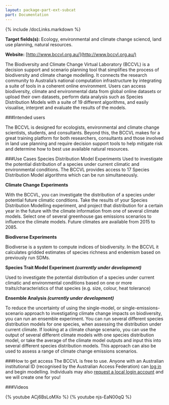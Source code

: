 ```yaml
---
layout: package-part-ext-subcat
part: Documentation
---
```

{% include /docLinks.markdown %}

**Target fields(s):** Ecology, environmental and climate change sciencd, land use planning, natural resources. 

**Website:** [http://www.bccvl.org.au/](http://www.bccvl.org.au/)


The Biodiversity and Climate Change Virtual Laboratory (BCCVL) is a decision support and scenario planning tool that simplifies the process of biodiversity and climate change modelling. It connects the research community to Australia’s national computation infrastructure by integrating a suite of tools in a coherent online environment. Users can access biodiversity, climate and environmental data from global online datasets or upload their own datasets, perform data analysis such as Species Distribution Models with a suite of 19 different algorithms, and easily visualise, interpret and evaluate the results of the models.  

###Intended users

The BCCVL is designed for ecologists, environmental and climate change scientists, students, and consultants. Beyond this, the BCCVL makes for a great training platform for both researchers, consultants and those involved in land use planning and require decision support tools to help mitigate risk and determine how to best use available natural resources. 

###Use Cases
Species Distribution Model Experiments
Used to investigate the potential distribution of a species under current climatic and environmental conditions. The BCCVL provides access to 17 Species Distribution Model algorithms which can be run simultaneously.

**Climate Change Experiments**

With the BCCVL, you can investigate the distribution of a species under potential future climatic conditions. Take the results of your Species Distribution Modelling experiment, and project that distribution for a certain year in the future with the climate information from one of several climate models. Select one of several greenhouse gas emissions scenarios to influence the climate models. Future climates are available from 2015 to 2085.

**Biodiverse Experiments**

Biodiverse is a system to compute indices of biodiversity. In the BCCVL it calculates gridded estimates of species richness and endemism based on previously run SDMs.

**Species Trait Model Experiment _(currently under development)_**

Used to investigate the potential distribution of a species under current climatic and environmental conditions based on one or more traits/characteristics of that species (e.g. size, colour, heat tolerance)

**Ensemble Analysis _(currently under development)_**

To reduce the uncertainty of using the single-model, or single-emissions-scenario approach to investigating climate change impacts on biodiversity, you can run an ensemble experiment. 
You can run several different species distribution models for one species, when assessing the distribution under current climate. If looking at a climate change scenario, you can use the output of several different climate models with one species distribution model, or take the average of the climate model outputs and input this into several different species distribution models. This approach can also be used to assess a range of climate change emissions scenarios.



###How to get access
The BCCVL is free to use. Anyone with an Australian institutional ID (recognised by the Australian Access Federation) can [log in](https://app.bccvl.org.au/login) and begin modelling. Individuals may also [request a local login account](http://www.bccvl.org.au/request-a-local-login-account/) and we will create one for you! 

###Videos

{% youtube ACj6BsLoMXo %}
{% youtube njs-EaN00qQ %}
